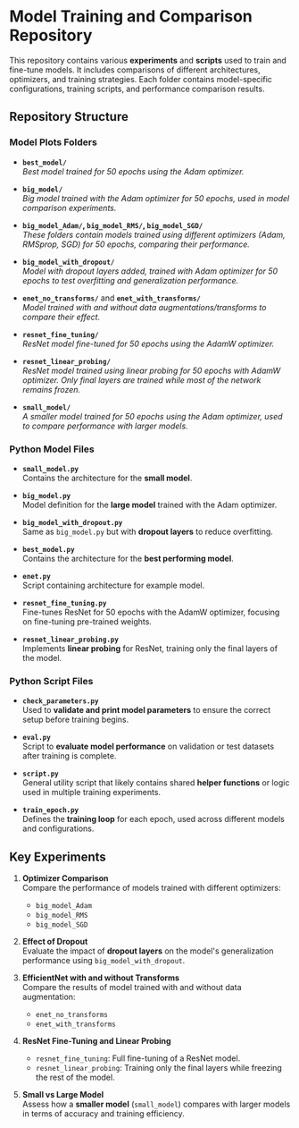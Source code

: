 # **Model Training and Comparison Repository**

This repository contains various **experiments** and **scripts** used to train and fine-tune models. It includes comparisons of different architectures, optimizers, and training strategies. Each folder contains model-specific configurations, training scripts, and performance comparison results.

## **Repository Structure**

### **Model Plots Folders**

- **`best_model/`**  
  *Best model trained for 50 epochs using the Adam optimizer.*

- **`big_model/`**  
  *Big model trained with the Adam optimizer for 50 epochs, used in model comparison experiments.*

- **`big_model_Adam/`, `big_model_RMS/`, `big_model_SGD/`**  
  *These folders contain models trained using different optimizers (Adam, RMSprop, SGD) for 50 epochs, comparing their performance.*

- **`big_model_with_dropout/`**  
  *Model with dropout layers added, trained with Adam optimizer for 50 epochs to test overfitting and generalization performance.*

- **`enet_no_transforms/`** and **`enet_with_transforms/`**  
  *Model trained with and without data augmentations/transforms to compare their effect.*

- **`resnet_fine_tuning/`**  
  *ResNet model fine-tuned for 50 epochs using the AdamW optimizer.*

- **`resnet_linear_probing/`**  
  *ResNet model trained using linear probing for 50 epochs with AdamW optimizer. Only final layers are trained while most of the network remains frozen.*

- **`small_model/`**  
  *A smaller model trained for 50 epochs using the Adam optimizer, used to compare performance with larger models.*

### **Python Model Files**

- **`small_model.py`**  
  Contains the architecture for the **small model**.

- **`big_model.py`**  
  Model definition for the **large model** trained with the Adam optimizer.

- **`big_model_with_dropout.py`**  
  Same as `big_model.py` but with **dropout layers** to reduce overfitting.
    
- **`best_model.py`**  
  Contains the architecture for the **best performing model**.

- **`enet.py`**  
  Script containing architecture for example model.
  
- **`resnet_fine_tuning.py`**  
  Fine-tunes ResNet for 50 epochs with the AdamW optimizer, focusing on fine-tuning pre-trained weights.

- **`resnet_linear_probing.py`**  
  Implements **linear probing** for ResNet, training only the final layers of the model.

### **Python Script Files**

- **`check_parameters.py`**  
  Used to **validate and print model parameters** to ensure the correct setup before training begins.

- **`eval.py`**  
  Script to **evaluate model performance** on validation or test datasets after training is complete.

- **`script.py`**  
  General utility script that likely contains shared **helper functions** or logic used in multiple training experiments.

- **`train_epoch.py`**  
  Defines the **training loop** for each epoch, used across different models and configurations.

## **Key Experiments**

1. **Optimizer Comparison**  
   Compare the performance of models trained with different optimizers:  
   - `big_model_Adam`  
   - `big_model_RMS`  
   - `big_model_SGD`

2. **Effect of Dropout**  
   Evaluate the impact of **dropout layers** on the model's generalization performance using `big_model_with_dropout`.

3. **EfficientNet with and without Transforms**  
   Compare the results of model trained with and without data augmentation:  
   - `enet_no_transforms`  
   - `enet_with_transforms`

4. **ResNet Fine-Tuning and Linear Probing**  
   - `resnet_fine_tuning`: Full fine-tuning of a ResNet model.  
   - `resnet_linear_probing`: Training only the final layers while freezing the rest of the model.

5. **Small vs Large Model**  
   Assess how a **smaller model** (`small_model`) compares with larger models in terms of accuracy and training efficiency.

